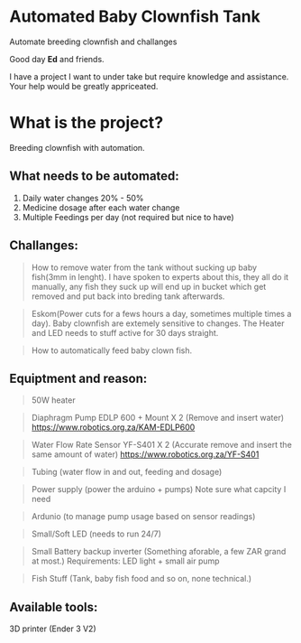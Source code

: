 # Automated Baby Clownfish Tank
Automate breeding clownfish and challanges

Good day **Ed** and friends.

I have a project I want to under take but require knowledge and assistance. Your help would be greatly appriceated.

# What is the project?
Breeding clownfish with automation.

## What needs to be automated:
1) Daily water changes 20% - 50%
2) Medicine dosage after each water change
3) Multiple Feedings per day (not required but nice to have)

## Challanges:
> How to remove water from the tank without sucking up baby fish(3mm in lenght). I have spoken to experts about this, they all do it manually, any fish they suck up will end up in bucket which get removed and put back into breding tank afterwards.

> Eskom(Power cuts for a fews hours a day, sometimes multiple times a day). Baby clownfish are extemely sensitive to changes. The Heater and LED needs to stuff active for 30 days straight.

> How to automatically feed baby clown fish. 


## Equiptment and reason:
> 50W heater

> Diaphragm Pump EDLP 600 + Mount X 2 (Remove and insert water) https://www.robotics.org.za/KAM-EDLP600

> Water Flow Rate Sensor YF-S401 X 2 (Accurate remove and insert the same amount of water) https://www.robotics.org.za/YF-S401

> Tubing (water flow in and out, feeding and dosage)

> Power supply (power the arduino + pumps)
Note sure what capcity I need

> Ardunio (to manage pump usage based on sensor readings)

> Small/Soft LED (needs to run 24/7)

> Small Battery backup inverter (Something aforable, a few ZAR grand at most.)
Requirements:
LED light + small air pump 

> Fish Stuff (Tank, baby fish food and so on, none technical.)






## Available tools:
3D printer (Ender 3 V2)

